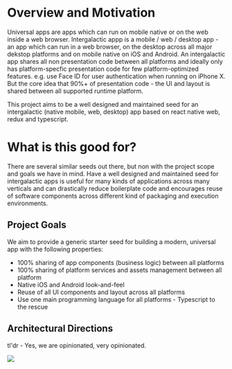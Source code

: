 # Overview and Motivation
Universal apps are apps which can run on mobile native or on the web inside a web browser. 
Intergalactic appp is a mobile / web / desktop app - an app which can run in a web browser, on the desktop across all major dekstop platforms and on mobile native on iOS and Android. An intergalactic app shares all non presentation code between all platforms and ideally only has platform-specfic presentation code for few platform-optimized features. e.g. use Face ID for user authentication when running on iPhone X. But the core idea that 90%+ of presentation code - the UI and layout is shared between all supported runtime platform.

This project aims to be a well designed and maintained seed for an intergalactic (native mobile, web, desktop) app based on react native web, redux and typescript.

# What is this good for?
There are several similar seeds out there, but non with the project scope and goals we have in mind.
Have a well designed and maintained seed for intergalactic apps is useful for many kinds of applications across many verticals and can drastically reduce boilerplate code and encourages reuse of software components across different kind of packaging and execution environments.

## Project Goals
We aim to provide a generic starter seed for building a modern, universal app with the following properties:
- 100% sharing of app components (business logic) between all platforms
- 100% sharing of platform services and assets management between all platform
- Native iOS and Android look-and-feel
- Reuse of all UI components and layout across all platforms
- Use one main programming language for all platforms - Typescript to the rescue

## Architectural Directions

tl'dr - Yes, we are opinionated, very opinionated.

![](https://raw.githubusercontent.com/spacemeshos/intergalactic/master/arch_figure.png)
